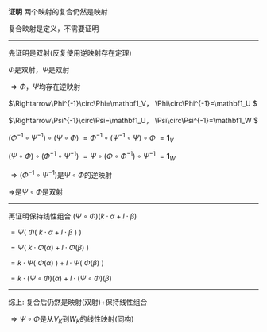 **证明**
两个映射的复合仍然是映射

复合映射是定义，不需要证明

---
先证明是双射(反复使用逆映射存在定理)

$\Phi$是双射，$\Psi$是双射

$\Rightarrow\Phi，\Psi$均存在逆映射

$\Rightarrow\Phi^{-1}\circ\Phi=\mathbf1_V，
\Phi\circ\Phi^{-1}=\mathbf1_U $


$\Rightarrow\Psi^{-1}\circ\Psi=\mathbf1_U，
\Psi\circ\Psi^{-1}=\mathbf1_W $

$(\Phi^{-1}\circ\Psi^{-1})\circ(\Psi\circ\Phi)$
$=\Phi^{-1}\circ(\Psi^{-1}\circ\Psi)\circ\Phi$
$=\mathbf1_V$

$(\Psi\circ\Phi)\circ(\Phi^{-1}\circ\Psi^{-1})$
$=\Psi\circ(\Phi\circ\Phi^{-1})\circ\Psi^{-1}$
$=\mathbf1_W$

$\Rightarrow(\Phi^{-1}\circ\Psi^{-1})$是$\Psi\circ\Phi$的逆映射

$\Rightarrow$是$\Psi\circ\Phi$是双射

---
再证明保持线性组合
$(\Psi\circ\Phi)(k\cdot\alpha+l\cdot\beta)$

$=\Psi(\ \Phi(\ k\cdot\alpha+l\cdot\beta\ )\ )$

$=\Psi(\ k\cdot\Phi(\alpha)
+l\cdot\Phi(\beta)\ )$

$=k\cdot\Psi(\ \Phi(\alpha)\ )
+l\cdot\Psi(\ \Phi(\beta)\ )$

$=k\cdot(\Psi\circ\Phi)(\alpha)
+l\cdot(\Psi\circ\Phi)(\beta)$

---
综上: 复合后仍然是映射(双射)$+$保持线性组合

$\Rightarrow\Psi\circ\Phi$是从$V_K$到$W_K$的线性映射(同构)